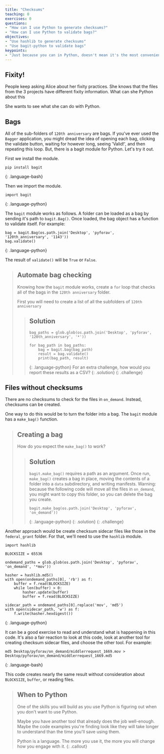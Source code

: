 ```yaml
---
title: "Checksums"
teaching: 0
exercises: 0
questions:
- "How can I use Python to generate checksums?"
- "How can I use Python to validate bags?"
objectives:
- "Use hashlib to generate checksums"
- "Use bagit-python to validate bags"
keypoints:
- "Just because you can in Python, doesn't mean it's the most convenient"
---
```


## Fixity!

People keep asking Alice about her fixity practices. She knows that the files from the 3 projects have different fixity information. What can she Python about this

She wants to see what she can do with Python.

## Bags

All of the sub-folders of `120th anniversary` are bags.
If you've ever used the `Bagger` application, you might dread the idea of opening each bag, clicking the validate button, waiting for however long, seeing 'Valid!', and then repeating this loop.
But, there is a bagit module for Python.
Let's try it out.

First we install the module.

~~~
pip install bagit
~~~
{: .language-bash}

Then we import the module.
~~~
import bagit
~~~
{: .language-python}

The `bagit` module works as follows.
A folder can be loaded as a bag by sending it's path to `bagit.Bag()`.
Once loaded, the bag object has a function to validate itself.
For example:
~~~
bag = bagit.Bag(os.path.join('Desktop', 'pyforav', '120th_anniversary', '1143'))
bag.validate()
~~~
{: .language-python}

The result of `validate()` will be `True` or `False`.

> ## Automate bag checking
> Knowing how the `bagit` module works, create a `for` loop that checks all of the bags in the `120th anniversary` folder.
>
> First you will need to create a list of all the subfolders of `120th anniversary`
> > ## Solution
> > ~~~
> > bag_paths = glob.glob(os.path.join('Desktop', 'pyforav', '120th_anniversary', '*'))
> > 
> > for bag_path in bag_paths:
> >     bag = bagit.bag(bag_path)
> >     result = bag.validate()
> >     print(bag_path, result)
> > ~~~
> > {: .language-python}
> > For an extra challenge, how would you report these results as a CSV?
> {: .solution}
{: .challenge}

## Files without checksums

There are no checksums to check for the files in `on_demand`.
Instead, checksums can be created.

One way to do this would be to turn the folder into a bag.
The `bagit` module has a `make_bag()` function.

> ## Creating a bag
> How do you expect the `make_bag()` to work?
> > ## Solution
> > `bagit.make_bag()` requires a path as an argument.
> > Once run, `make_bag()` creates a bag in place, moving the contents of a folder into a `data` subdirectory, and writing manifests.
> > Warning: because the following code will move all the files in `on_demand`, you might want to copy this folder, so you can delete the bag you create.
> > ~~~
> > bagit.make_bag(os.path.join('Desktop', 'pyforav', 'on_demand'))
> > ~~~
> > {: .language-python}
> {: .solution}
{: .challenge}

Another approach would be create checksum sidecar files like those in the `federal_grant` folder.
For that, we'll need to use the `hashlib` module.

~~~
import hashlib

BLOCKSIZE = 65536

ondemand_paths = glob.glob(os.path.join('Desktop', 'pyforav', 'on_demand', '*mov'))

hasher = hashlib.md5()
with open(ondemand_paths[0], 'rb') as f:
    buffer = f.read(BLOCKSIZE)
    while len(buffer) > 0:
        hasher.update(buffer)
        buffer = f.read(BLOCKSIZE)

sidecar_path = ondemand_paths[0].replace('mov', 'md5')
with open(sidecar_path, 'w') as f:
    f.write(hasher.hexdigest())
~~~
{: .language-python}

It can be a good exercise to read and understand what is happening in this code.
It's also a fair reaction to look at this code, look at another tool for creating checksum sidecar files, and choose the other tool.
For example:

~~~
md5 Desktop/pyforav/on_demand/middlerrequest_1669.mov > Desktop/pyforav/on_demand/middlerrequest_1669.md5
~~~
{: .language-bash}

This code creates nearly the same result without consideration about `BLOCKSIZE`, `buffer`, or reading files.

> ## When to Python
> One of the skills you will build as you use Python is figuring out when you don't want to use Python.
> 
> Maybe you have another tool that already does the job well-enough.
> Maybe the code examples you're finding look like they will take longer to understand than the time you'll save using them.
> 
> Python is a language.
> The more you use it, the more you will change how you engage with it.
{: .callout}


